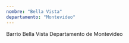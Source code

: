 ```yaml
---
nombre: "Bella Vista"
departamento: "Montevideo"
---
```


Barrio Bella Vista
Departamento de Montevideo
